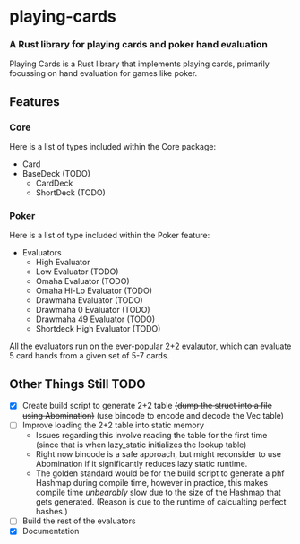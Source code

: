 # playing-cards
### A Rust library for playing cards and poker hand evaluation

Playing Cards is a Rust library that implements playing cards, primarily focussing on hand evaluation for games like poker.

## Features

### Core

Here is a list of types included within the Core package:

- Card
- BaseDeck (TODO)
  - CardDeck
  - ShortDeck (TODO)

### Poker

Here is a list of type included within the Poker feature:

- Evaluators
  - High Evaluator
  - Low Evaluator (TODO)
  - Omaha Evaluator (TODO)
  - Omaha Hi-Lo Evaluator (TODO)
  - Drawmaha Evaluator (TODO)
  - Drawmaha 0 Evaluator (TODO)
  - Drawmaha 49 Evaluator (TODO)
  - Shortdeck High Evaluator (TODO)

All the evaluators run on the ever-popular [2+2 evalautor](https://github.com/tangentforks/XPokerEval/tree/master/XPokerEval.TwoPlusTwo),
which can evaluate 5 card hands from a given set of 5-7 cards.

## Other Things Still TODO

- [X] Create build script to generate 2+2 table ~~(dump the struct into a file using Abomination)~~ (use bincode to encode and decode the Vec table)
- [ ] Improve loading the 2+2 table into static memory
  - Issues regarding this involve reading the table for the first time (since that is when
  lazy_static initializes the lookup table)
  - Right now bincode is a safe approach, but might reconsider to use Abomination if it significantly
  reduces lazy static runtime.
  - The golden standard would be for the build script to generate a phf Hashmap during compile time,
  however in practice, this makes compile time *unbearably* slow due to the size of the Hashmap that
  gets generated. (Reason is due to the runtime of calcualting perfect hashes.)
- [ ] Build the rest of the evaluators
- [X] Documentation

